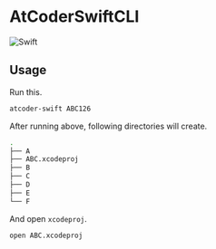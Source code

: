 # AtCoderSwiftCLI
![Swift](https://github.com/ry-itto/AtCoderSwiftCLI/workflows/Swift/badge.svg?branch=master)

## Usage
Run this.
```sh
atcoder-swift ABC126
```

After running above, following directories will create.
```sh
.
├── A
├── ABC.xcodeproj
├── B
├── C
├── D
├── E
└── F
```

And open `xcodeproj`.
```sh
open ABC.xcodeproj
```
